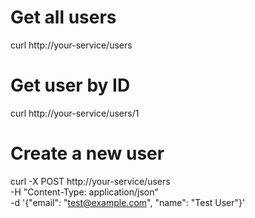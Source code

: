 # Get all users
curl http://your-service/users

# Get user by ID
curl http://your-service/users/1

# Create a new user
curl -X POST http://your-service/users \
  -H "Content-Type: application/json" \
  -d '{"email": "test@example.com", "name": "Test User"}'
